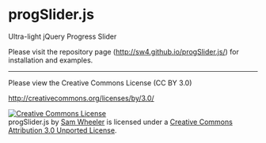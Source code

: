 progSlider.js
=============

Ultra-light jQuery Progress Slider

Please visit the repository page (http://sw4.github.io/progSlider.js/) for installation and examples.

----------------------

Please view the Creative Commons License (CC BY 3.0)

http://creativecommons.org/licenses/by/3.0/

<a rel="license" href="http://creativecommons.org/licenses/by/3.0/deed.en_US"><img alt="Creative Commons License" style="border-width:0" src="http://i.creativecommons.org/l/by/3.0/88x31.png" /></a><br /><span xmlns:dct="http://purl.org/dc/terms/" property="dct:title">progSlider.js</span> by <a xmlns:cc="http://creativecommons.org/ns#" href="http://www.samwheeler.info" property="cc:attributionName" rel="cc:attributionURL">Sam Wheeler</a> is licensed under a <a rel="license" href="http://creativecommons.org/licenses/by/3.0/deed.en_US">Creative Commons Attribution 3.0 Unported License</a>.
